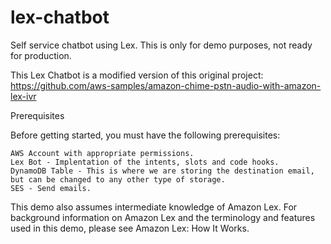 # lex-chatbot
Self service chatbot using Lex. This is only for demo purposes, not ready for production.

This Lex Chatbot is a modified version of this original project:
https://github.com/aws-samples/amazon-chime-pstn-audio-with-amazon-lex-ivr

Prerequisites

Before getting started, you must have the following prerequisites:

    AWS Account with appropriate permissions.
    Lex Bot - Implentation of the intents, slots and code hooks.
    DynamoDB Table - This is where we are storing the destination email, but can be changed to any other type of storage.
    SES - Send emails.

This demo also assumes intermediate knowledge of Amazon Lex. For background information on Amazon Lex and the terminology and features used in this demo, please see Amazon Lex: How It Works.

